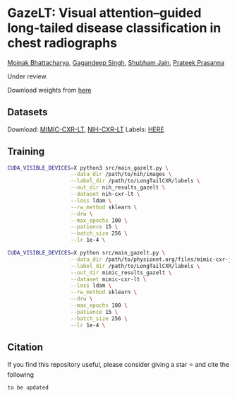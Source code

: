# GazeLT: Visual attention–guided long-tailed disease classification in chest radiographs
[Moinak Bhattacharya](https://sites.google.com/stonybrook.edu/moinakbhattacharya), [Gagandeep Singh](https://www.columbiaradiology.org/profile/gagandeep-singh-mbbs), [Shubham Jain](https://www3.cs.stonybrook.edu/~jain/), [Prateek Prasanna](https://you.stonybrook.edu/imaginelab/)

Under review.

Download weights from [here](https://drive.google.com/drive/folders/1q4Z6xwxnQQr26GfkSWIjHmZoUaEJe87a?usp=sharing)

## Datasets
Download: [MIMIC-CXR-LT](https://physionet.org/content/mimic-cxr/2.0.0/), [NIH-CXR-LT](https://nihcc.app.box.com/v/ChestXray-NIHCC/) 
Labels: [HERE](https://drive.google.com/drive/folders/1tlaoqIRBdJWcjIDXVYRE1BOmUtwc_qW-?usp=sharing)

## Training
```bash
CUDA_VISIBLE_DEVICES=X python3 src/main_gazelt.py \
                    --data_dir /path/to/nih/images \
                    --label_dir /path/to/LongTailCXR/labels \
                    --out_dir nih_results_gazelt \
                    --dataset nih-cxr-lt \
                    --loss ldam \
                    --rw_method sklearn \
                    --drw \
                    --max_epochs 100 \
                    --patience 15 \
                    --batch_size 256 \
                    --lr 1e-4 \

CUDA_VISIBLE_DEVICES=X python src/main_gazelt.py \
                    --data_dir /path/to/physionet.org/files/mimic-cxr-jpg/2.0.0 \
                    --label_dir /path/to/LongTailCXR/labels \
                    --out_dir mimic_results_gazelt \
                    --dataset mimic-cxr-lt \
                    --loss ldam \
                    --rw_method sklearn \
                    --drw \
                    --max_epochs 100 \
                    --patience 15 \
                    --batch_size 256 \
                    --lr 1e-4 \
```
  
## Citation
If you find this repository useful, please consider giving a star :star: and cite the following
```
to be updated
```



